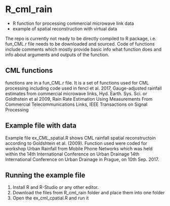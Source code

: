 # R_cml_rain
- R function for processing commercial microwave link data
- example of spatial reconstruction with virtual data

The repo is currently not ready to be directly compiled to R package, i.e. fun_CML.r file needs to be downloaded and sourced. Code of functions include comments which mostly provide basic info what function does and info about arguments and outputs of the function.

## CML functions
functions are in a fun_CML.r file. It is a set of functions used for CML processing including code used in fencl et al. 2017, Gauge-adjusted rainfall estimates from commercial microwave links, Hyd. Earth. Sys. Sci. or Goldhstein et al 2009, Rain Rate Estimation Using Measurements From Commercial Telecommunications Links, IEEE Transactions on Signal Processing

## Example file with data
Example file ex_CML_spatial.R  shows CML rainfall spatial reconstructoin according to  Goldshtein et al. (2009). Function used were coded for workshop Urban Rainfall from Mobile Phone Networks which was held within the 14th International Conference on Urban Drainage 14th International Conference on Urban Drainage in Prague, on 10th Sep. 2017.

## Running the example file

1. Install R and R-Studio or any other editor.
2. Download the files from R_cml_rain folder and place them into one folder
3. Open the ex_cml_cpatial.R and run it
